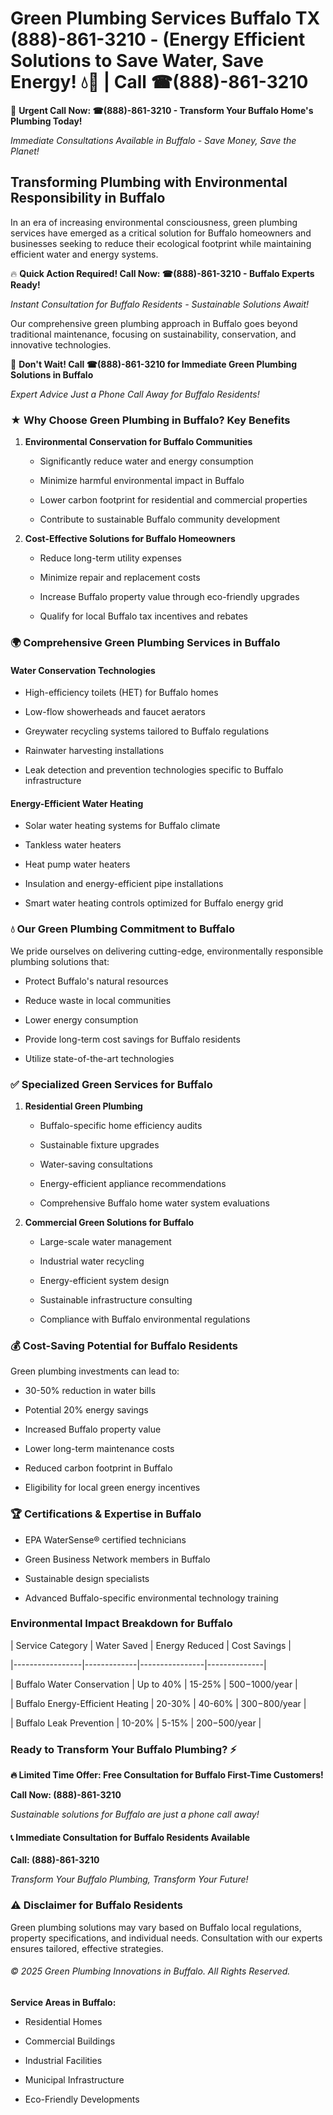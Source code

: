 # Green Plumbing Services Buffalo TX (888)-861-3210 - (Energy Efficient Solutions to Save Water, Save Energy! 💧🌿 | Call ☎(888)-861-3210

🚨 **Urgent Call Now: ☎(888)-861-3210 - Transform Your Buffalo Home's Plumbing Today!**
*Immediate Consultations Available in Buffalo - Save Money, Save the Planet!*

## Transforming Plumbing with Environmental Responsibility in Buffalo

In an era of increasing environmental consciousness, green plumbing services have emerged as a critical solution for Buffalo homeowners and businesses seeking to reduce their ecological footprint while maintaining efficient water and energy systems. 

🔥 **Quick Action Required! Call Now: ☎(888)-861-3210 - Buffalo Experts Ready!**
*Instant Consultation for Buffalo Residents - Sustainable Solutions Await!*

Our comprehensive green plumbing approach in Buffalo goes beyond traditional maintenance, focusing on sustainability, conservation, and innovative technologies.

🚨 **Don't Wait! Call ☎(888)-861-3210 for Immediate Green Plumbing Solutions in Buffalo**
*Expert Advice Just a Phone Call Away for Buffalo Residents!*

### ★ Why Choose Green Plumbing in Buffalo? Key Benefits

1. **Environmental Conservation for Buffalo Communities** 
   - Significantly reduce water and energy consumption
   - Minimize harmful environmental impact in Buffalo
   - Lower carbon footprint for residential and commercial properties
   - Contribute to sustainable Buffalo community development

2. **Cost-Effective Solutions for Buffalo Homeowners** 
   - Reduce long-term utility expenses
   - Minimize repair and replacement costs
   - Increase Buffalo property value through eco-friendly upgrades
   - Qualify for local Buffalo tax incentives and rebates

### 🌍 Comprehensive Green Plumbing Services in Buffalo

#### Water Conservation Technologies
- High-efficiency toilets (HET) for Buffalo homes
- Low-flow showerheads and faucet aerators
- Greywater recycling systems tailored to Buffalo regulations
- Rainwater harvesting installations
- Leak detection and prevention technologies specific to Buffalo infrastructure

#### Energy-Efficient Water Heating
- Solar water heating systems for Buffalo climate
- Tankless water heaters
- Heat pump water heaters
- Insulation and energy-efficient pipe installations
- Smart water heating controls optimized for Buffalo energy grid

### 💧 Our Green Plumbing Commitment to Buffalo

We pride ourselves on delivering cutting-edge, environmentally responsible plumbing solutions that:
- Protect Buffalo's natural resources
- Reduce waste in local communities
- Lower energy consumption
- Provide long-term cost savings for Buffalo residents
- Utilize state-of-the-art technologies

### ✅ Specialized Green Services for Buffalo

1. **Residential Green Plumbing**
   - Buffalo-specific home efficiency audits
   - Sustainable fixture upgrades
   - Water-saving consultations
   - Energy-efficient appliance recommendations
   - Comprehensive Buffalo home water system evaluations

2. **Commercial Green Solutions for Buffalo**
   - Large-scale water management
   - Industrial water recycling
   - Energy-efficient system design
   - Sustainable infrastructure consulting
   - Compliance with Buffalo environmental regulations

### 💰 Cost-Saving Potential for Buffalo Residents

Green plumbing investments can lead to:
- 30-50% reduction in water bills
- Potential 20% energy savings
- Increased Buffalo property value
- Lower long-term maintenance costs
- Reduced carbon footprint in Buffalo
- Eligibility for local green energy incentives

### 🏆 Certifications & Expertise in Buffalo

- EPA WaterSense® certified technicians
- Green Business Network members in Buffalo
- Sustainable design specialists
- Advanced Buffalo-specific environmental technology training

### Environmental Impact Breakdown for Buffalo

| Service Category | Water Saved | Energy Reduced | Cost Savings |
|-----------------|-------------|----------------|--------------|
| Buffalo Water Conservation | Up to 40% | 15-25% | $500-$1000/year |
| Buffalo Energy-Efficient Heating | 20-30% | 40-60% | $300-$800/year |
| Buffalo Leak Prevention | 10-20% | 5-15% | $200-$500/year |

### Ready to Transform Your Buffalo Plumbing? ⚡

**🔥 Limited Time Offer: Free Consultation for Buffalo First-Time Customers!**

**Call Now: (888)-861-3210**
*Sustainable solutions for Buffalo are just a phone call away!*

#### 📞 Immediate Consultation for Buffalo Residents Available

**Call: (888)-861-3210**
*Transform Your Buffalo Plumbing, Transform Your Future!*

### ⚠️ Disclaimer for Buffalo Residents

Green plumbing solutions may vary based on Buffalo local regulations, property specifications, and individual needs. Consultation with our experts ensures tailored, effective strategies.

###### © 2025 Green Plumbing Innovations in Buffalo. All Rights Reserved.

**Service Areas in Buffalo:** 
- Residential Homes
- Commercial Buildings
- Industrial Facilities
- Municipal Infrastructure
- Eco-Friendly Developments